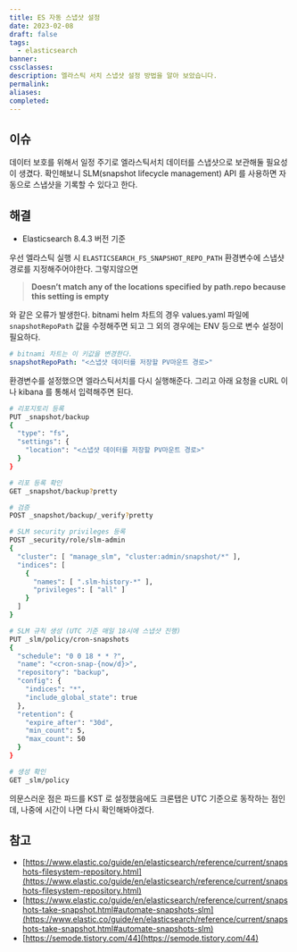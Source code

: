 ```yaml
---
title: ES 자동 스냅샷 설정
date: 2023-02-08
draft: false
tags:
  - elasticsearch
banner: 
cssclasses: 
description: 엘라스틱 서치 스냅샷 설정 방법을 알아 보았습니다.
permalink: 
aliases: 
completed:
---
```

## 이슈

데이터 보호를 위해서 일정 주기로 엘라스틱서치 데이터를 스냅샷으로 보관해둘 필요성이 생겼다. 확인해보니 SLM(snapshot lifecycle management) API 를 사용하면 자동으로 스냅샷을 기록할 수 있다고 한다.

  

## 해결

- Elasticsearch 8.4.3 버전 기준

  

우선 엘라스틱 실행 시 `ELASTICSEARCH_FS_SNAPSHOT_REPO_PATH` 환경변수에 스냅샷 경로를 지정해주어야한다. 그렇지않으면

> **Doesn’t match any of the locations specified by path.repo because this setting is empty**

와 같은 오류가 발생한다. bitnami helm 차트의 경우 values.yaml 파일에 `snapshotRepoPath` 값을 수정해주면 되고 그 외의 경우에는 ENV 등으로 변수 설정이 필요하다.

  

```YAML
# bitnami 차트는 이 키값을 변경한다.
snapshotRepoPath: "<스냅샷 데이터를 저장할 PV마운트 경로>"
```

  

환경변수를 설정했으면 엘라스틱서치를 다시 실행해준다. 그리고 아래 요청을 cURL 이나 kibana 를 통해서 입력해주면 된다.

  

```Bash
# 리포지토리 등록
PUT _snapshot/backup
{
  "type": "fs",
  "settings": {
    "location": "<스냅샷 데이터를 저장할 PV마운트 경로>"
  }
}

# 리포 등록 확인
GET _snapshot/backup?pretty

# 검증
POST _snapshot/backup/_verify?pretty

# SLM security privileges 등록
POST _security/role/slm-admin
{
  "cluster": [ "manage_slm", "cluster:admin/snapshot/*" ],
  "indices": [
    {
      "names": [ ".slm-history-*" ],
      "privileges": [ "all" ]
    }
  ]
}

# SLM 규칙 생성 (UTC 기준 매일 18시에 스냅샷 진행)
PUT _slm/policy/cron-snapshots
{
  "schedule": "0 0 18 * * ?",       
  "name": "<cron-snap-{now/d}>", 
  "repository": "backup",    
  "config": {
    "indices": "*",                 
    "include_global_state": true    
  },
  "retention": {                    
    "expire_after": "30d",
    "min_count": 5,
    "max_count": 50
  }
}

# 생성 확인
GET _slm/policy
```

  

의문스러운 점은 파드를 KST 로 설정했음에도 크론탭은 UTC 기준으로 동작하는 점인데, 나중에 시간이 나면 다시 확인해봐야겠다.

  

## 참고

- [https://www.elastic.co/guide/en/elasticsearch/reference/current/snapshots-filesystem-repository.html](https://www.elastic.co/guide/en/elasticsearch/reference/current/snapshots-filesystem-repository.html)
- [https://www.elastic.co/guide/en/elasticsearch/reference/current/snapshots-take-snapshot.html#automate-snapshots-slm](https://www.elastic.co/guide/en/elasticsearch/reference/current/snapshots-take-snapshot.html#automate-snapshots-slm)
- [https://semode.tistory.com/44](https://semode.tistory.com/44)